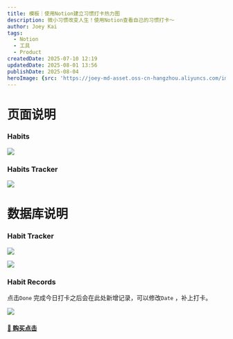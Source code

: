 ```yaml
---
title: 模板｜使用Notion建立习惯打卡热力图
description: 微小习惯改变人生！使用Notion查看自己的习惯打卡～
author: Joey Kai
tags:
  - Notion
  - 工具
  - Product
createdDate: 2025-07-10 12:19
updatedDate: 2025-08-01 13:56
publishDate: 2025-08-04
heroImage: {src: 'https://joey-md-asset.oss-cn-hangzhou.aliyuncs.com/img/202507101220758.png', inferSize: true}
---
```


# 页面说明

### Habits

![](https://joey-md-asset.oss-cn-hangzhou.aliyuncs.com/img/202507101222529.png)


### Habits Tracker

![](https://joey-md-asset.oss-cn-hangzhou.aliyuncs.com/img/202507101222900.png)


# 数据库说明

### Habit Tracker

![](https://joey-md-asset.oss-cn-hangzhou.aliyuncs.com/img/202507101222110.png)

![](https://joey-md-asset.oss-cn-hangzhou.aliyuncs.com/img/202507101222266.png)


### Habit Records

点击`Done` 完成今日打卡之后会在此处新增记录，可以修改`Date` ，补上打卡。

![](https://joey-md-asset.oss-cn-hangzhou.aliyuncs.com/img/202507101223429.png)



#### [🛒 购买点击](https://www.xiaohongshu.com/explore/686f4cc50000000012022873?xsec_token=ABGSWRQXZpuOdav7ypGfUUzBOdLCELpL_7slncrxwwE94)

